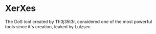 # XerXes
The DoS tool created by Th3j35t3r, considered one of the most powerful tools since it's creation, leaked by Lulzsec.
